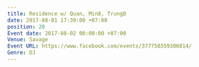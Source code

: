 ```yaml
---
title: Residence w/ Quan, Min8, TrungD
date: 2017-08-01 17:39:00 +07:00
position: 20
Event date: 2017-08-02 00:00:00 +07:00
Venue: Savage
Event URL: https://www.facebook.com/events/377750359306814/
Genre: DJ
---
```


